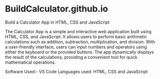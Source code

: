 # BuildCalculator.github.io
Build a Calculator App in HTML, CSS and JavaScript

The Calculator App is a simple and interactive web application built using HTML, CSS, and JavaScript. It allows users to perform basic arithmetic calculations such as addition, subtraction, multiplication, and division. With a user-friendly interface, users can input numbers and operators using either the keyboard or the provided buttons. The app dynamically displays the result of the calculations, providing a convenient tool for quick mathematical operations.

Software Used:- VS Code
Languages used:  HTML, CSS and JavaScript
